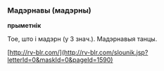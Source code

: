 ### Мадэрнавы (мадэрны)
**прыметнік**

Тое, што і мадэрн (у 3 знач.). Мадэрнавыя танцы.

<a rel="author">[http://rv-blr.com/](http://rv-blr.com/slounik.jsp?letterId=0&maskId=0&pageId=1590)</a>

